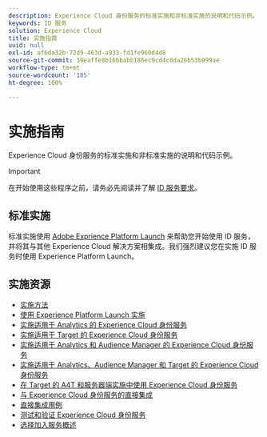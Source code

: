 ```yaml
---
description: Experience Cloud 身份服务的标准实施和非标准实施的说明和代码示例。
keywords: ID 服务
solution: Experience Cloud
title: 实施指南
uuid: null
exl-id: af6da32b-72d9-463d-a933-fd1fe960d4d8
source-git-commit: 39eaffe8b166babb186ec9cd4c0da26b53b999ae
workflow-type: tm+mt
source-wordcount: '185'
ht-degree: 100%

---
```


# 实施指南

Experience Cloud 身份服务的标准实施和非标准实施的说明和代码示例。

>[!IMPORTANT]
>
>在开始使用这些程序之前，请务必先阅读并了解 [ID 服务要求](../reference/requirements.md)。

## 标准实施

标准实施使用 [Adobe Exprience Platform Launch](https://experienceleague.adobe.com/docs/experience-platform/tags/home.html) 来帮助您开始使用 ID 服务，并将其与其他 Experience Cloud 解决方案相集成。我们强烈建议您在实施 ID 服务时使用 Experience Platform Launch。

## 实施资源

* [实施方法](implementation-methods.md)
* [使用 Experience Platform Launch 实施](ecid-implement-with-launch.md)
* [实施适用于 Analytics 的 Experience Cloud 身份服务](setup-analytics.md)
* [实施适用于 Target 的 Experience Cloud 身份服务](setup-target.md)
* [实施适用于 Analytics 和 Audience Manager 的 Experience Cloud 身份服务](setup-aam-analytics.md)
* [实施适用于 Analytics、Audience Manager 和 Target 的 Experience Cloud 身份服务](setup-aam-analytics-target.md)
* [在 Target 的 A4T 和服务器端实施中使用 Experience Cloud 身份服务](ecid-a4t-target.md)
* [与 Experience Cloud 身份服务的直接集成](direct-integration.md)
* [直接集成用例](direct-integration-examples.md)
* [测试和验证 Experience Cloud 身份服务](test-verify.md)
* [选择加入服务概述](opt-in-service/optin-overview.md)
